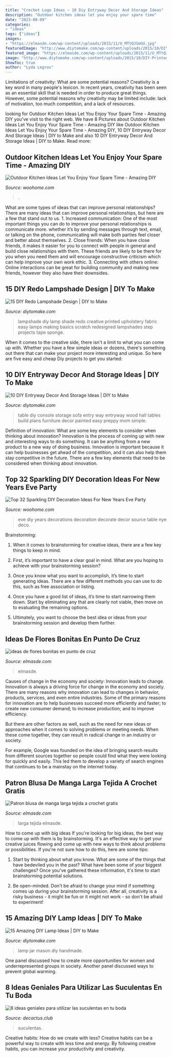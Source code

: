 ```yaml
---
title: "Crochet Logo Ideas ~ 10 Diy Entryway Decor And Storage Ideas"
description: "Outdoor kitchen ideas let you enjoy your spare time"
date: "2023-08-09"
categories:
- "ideas"
tags: ["ideas"]
images:
- "https://elmasde.com/wp-content/uploads/2015/11/U_MTtQJSmGU.jpg"
featuredImage: "http://www.diytomake.com/wp-content/uploads/2015/10/DIY-Printed-Lampshade.jpg"
featured_image: "https://elmasde.com/wp-content/uploads/2015/11/U_MTtQJSmGU.jpg"
image: "http://www.diytomake.com/wp-content/uploads/2015/10/DIY-Printed-Lampshade.jpg"
ShowToc: true
author: "Lyda Legros"
---
```



Limitations of creativity: What are some potential reasons?
Creativity is a key word in many people's lexicon. In recent years, creativity has been seen as an essential skill that is needed in order to produce great things. However, some potential reasons why creativity may be limited include: lack of motivation, too much competition, and a lack of resources.

	

		
looking for Outdoor Kitchen Ideas Let You Enjoy Your Spare Time - Amazing DIY you've visit to the right web. We have 8 Pictures about Outdoor Kitchen Ideas Let You Enjoy Your Spare Time - Amazing DIY like Outdoor Kitchen Ideas Let You Enjoy Your Spare Time - Amazing DIY, 10 DIY Entryway Decor And Storage Ideas | DIY to Make and also 10 DIY Entryway Decor And Storage Ideas | DIY to Make. Read more:
		
    
## Outdoor Kitchen Ideas Let You Enjoy Your Spare Time - Amazing DIY

<img loading=lazy src="https://www.woohome.com/wp-content/uploads/2014/02/outdoor-kitchen-9.jpg" onerror="this.onerror=null;this.src='https://tse4.mm.bing.net/th?id=OIP.tFdWilu2fD_osa0H4TcVvQHaHa&amp;pid=15.1';" alt="Outdoor Kitchen Ideas Let You Enjoy Your Spare Time - Amazing DIY">

_Source: woohome.com_

>. 

	

What are some types of ideas that can improve personal relationships?
There are many ideas that can improve personal relationships, but here are a few that stand out to us. 1. Increased communication: One of the most important things you can do to improve your personal relationships is communicate more. whether it’s by sending messages through text, email, or talking on the phone, communicating will make both parties feel closer and better about themselves. 2. Close friends: When you have close friends, it makes it easier for you to connect with people in general and build close relationships with them. These friends are likely to be there for you when you need them and will encourage constructive criticism which can help improve your own work ethic. 3. Connecting with others online: Online interactions can be great for building community and making new friends, however they also have their downsides.

    
## 15 DIY Redo Lampshade Design | DIY To Make

<img loading=lazy src="http://www.diytomake.com/wp-content/uploads/2015/10/DIY-Printed-Lampshade.jpg" onerror="this.onerror=null;this.src='https://tse1.mm.bing.net/th?id=OIP.2GaGwnWwUUNPMla_ERhqvgHaLH&amp;pid=15.1';" alt="15 DIY Redo Lampshade Design | DIY to Make">

_Source: diytomake.com_

>lampshade diy lamp shade redo creative printed upholstery fabric easy lamps making basics scratch redesigned lampshades step projects tape sponge. 

	

When it comes to the creative side, there isn't a limit to what you can come up with. Whether you have a few simple ideas or dozens, there's something out there that can make your project more interesting and unique. So here are five easy and cheap Diy projects to get you started: 

    
## 10 DIY Entryway Decor And Storage Ideas | DIY To Make

<img loading=lazy src="http://www.diytomake.com/wp-content/uploads/2015/08/entry-way-table-with-storage-idea.jpg" onerror="this.onerror=null;this.src='https://tse1.mm.bing.net/th?id=OIP.QmuSKsi33z_HveJdi9dDuAHaLD&amp;pid=15.1';" alt="10 DIY Entryway Decor And Storage Ideas | DIY to Make">

_Source: diytomake.com_

>table diy console storage sofa entry way entryway wood hall tables build plans furniture decor painted easy preppy mom simple. 

	

Definition of innovation: What are some key elements to consider when thinking about innovation?
Innovation is the process of coming up with new and interesting ways to do something. It can be anything from a new product to a new way of doing business. Innovation is important because it can help businesses get ahead of the competition, and it can also help them stay competitive in the future.
There are a few key elements that need to be considered when thinking about innovation.

    
## Top 32 Sparkling DIY Decoration Ideas For New Years Eve Party

<img loading=lazy src="http://www.woohome.com/wp-content/uploads/2013/12/diy-new-year-eve-decorations-39.jpg" onerror="this.onerror=null;this.src='https://tse1.mm.bing.net/th?id=OIP.WEy9B172XC4va2btJfAnTQHaLH&amp;pid=15.1';" alt="Top 32 Sparkling DIY Decoration Ideas For New Years Eve Party">

_Source: woohome.com_

>eve diy years decorations decoration decorate decor source table nye deco. 

	

Brainstorming:
1. When it comes to brainstorming for creative ideas, there are a few key things to keep in mind.
2. First, it’s important to have a clear goal in mind. What are you hoping to achieve with your brainstorming session?

3. Once you know what you want to accomplish, it’s time to start generating ideas. There are a few different methods you can use to do this, such as free association or listing.

4. Once you have a good list of ideas, it’s time to start narrowing them down. Start by eliminating any that are clearly not viable, then move on to evaluating the remaining options.

5. Ultimately, you want to choose the best idea or ideas from your brainstorming session and develop them further.

    
## Ideas De Flores Bonitas En Punto De Cruz

<img loading=lazy src="https://elmasde.com/wp-content/uploads/2015/12/flores-en-punto-de-cruz-8.jpg" onerror="this.onerror=null;this.src='https://tse2.mm.bing.net/th?id=OIP.036YNADxjVu-mfvCbl-18wHaJD&amp;pid=15.1';" alt="ideas de flores bonitas en punto de cruz">

_Source: elmasde.com_

>elmasde. 

	

Causes of change in the economy and society: Innovation leads to change.
Innovation is always a driving force for change in the economy and society. There are many reasons why innovation can lead to changes in behavior, products, services, and even entire industries. 
Some of the primary reasons for innovation are to help businesses succeed more efficiently and faster; to create new consumer demand; to increase production; and to improve efficiency. 

But there are other factors as well, such as the need for new ideas or approaches when it comes to solving problems or meeting needs. When these come together, they can result in radical change in an industry or society.

For example, Google was founded on the idea of bringing search results from different sources together so people could find what they were looking for quickly and easily. This led them to develop a variety of search engines that continues to be a mainstay on the internet today.

    
## Patron Blusa De Manga Larga Tejida A Crochet Gratis

<img loading=lazy src="https://elmasde.com/wp-content/uploads/2015/11/U_MTtQJSmGU.jpg" onerror="this.onerror=null;this.src='https://tse1.mm.bing.net/th?id=OIP.M90AtOa40sKuEPS--z6H6wHaJ4&amp;pid=15.1';" alt="Patron blusa de manga larga tejida a crochet gratis">

_Source: elmasde.com_

>larga tejida elmasde. 

	

How to come up with big ideas
If you're looking for big ideas, the best way to come up with them is by brainstorming. It's an effective way to get your creative juices flowing and come up with new ways to think about problems or possibilities. If you're not sure how to do this, here are some tips:
1. Start by thinking about what you know. What are some of the things that have bedeviled you in the past? What have been some of your biggest challenges? Once you've gathered these information, it's time to start brainstorming potential solutions.

2. Be open-minded. Don't be afraid to change your mind if something comes up during your brainstorming session. After all, creativity is a risky business - it might be fun or it might not work - so don't be afraid to experiment!


    
## 15 Amazing DIY Lamp Ideas | DIY To Make

<img loading=lazy src="http://www.diytomake.com/wp-content/uploads/2016/03/Mason-Jar-Lamp.jpg" onerror="this.onerror=null;this.src='https://tse1.mm.bing.net/th?id=OIP.GMfG8Mqidiu3eWUXi-aMeQHaLS&amp;pid=15.1';" alt="15 Amazing DIY Lamp Ideas | DIY to Make">

_Source: diytomake.com_

>lamp jar mason diy handmade. 

	

One panel discussed how to create more opportunities for women and underrepresented groups in society. Another panel discussed ways to prevent global warming.

    
## 8 Ideas Geniales Para Utilizar Las Suculentas En Tu Boda

<img loading=lazy src="http://www.decactus.club/wp-content/uploads/2017/09/10-Recuerdos-de-suculentas-para-tu-boda-min-683x1024.jpg" onerror="this.onerror=null;this.src='https://tse2.mm.bing.net/th?id=OIP.Tlm---97xZNfzZbKxU_s0AHaLG&amp;pid=15.1';" alt="8 ideas geniales para utilizar las suculentas en tu boda">

_Source: decactus.club_

>suculentas. 

	

Creative habits: How do we create with less?
Creative habits can be a powerful way to create with less time and energy. By following creative habits, you can increase your productivity and creativity.

